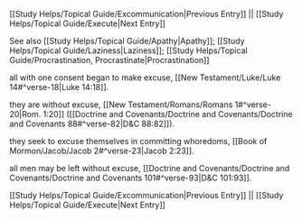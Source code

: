 [[Study Helps/Topical Guide/Excommunication|Previous Entry]]  ||  [[Study Helps/Topical Guide/Execute|Next Entry]]

 See also [[Study Helps/Topical Guide/Apathy|Apathy]]; [[Study Helps/Topical Guide/Laziness|Laziness]]; [[Study Helps/Topical Guide/Procrastination, Procrastinate|Procrastination]]

 all with one consent began to make excuse, [[New Testament/Luke/Luke 14#^verse-18|Luke 14:18]].

 they are without excuse, [[New Testament/Romans/Romans 1#^verse-20|Rom. 1:20]] ([[Doctrine and Covenants/Doctrine and Covenants/Doctrine and Covenants 88#^verse-82|D&C 88:82]]).

 they seek to excuse themselves in committing whoredoms, [[Book of Mormon/Jacob/Jacob 2#^verse-23|Jacob 2:23]].

 all men may be left without excuse, [[Doctrine and Covenants/Doctrine and Covenants/Doctrine and Covenants 101#^verse-93|D&C 101:93]].

[[Study Helps/Topical Guide/Excommunication|Previous Entry]]  ||  [[Study Helps/Topical Guide/Execute|Next Entry]]